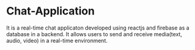 # Chat-Application
It is a real-time chat applicaton developed using reactjs and firebase as a database in a backend. It allows users to send and receive media(text, audio, video) in a real-time environment.
